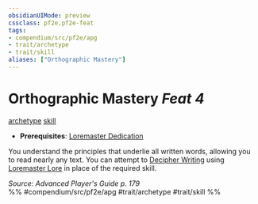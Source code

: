 ```yaml
---
obsidianUIMode: preview
cssclass: pf2e,pf2e-feat
tags:
- compendium/src/pf2e/apg
- trait/archetype
- trait/skill
aliases: ["Orthographic Mastery"]
---
```

# Orthographic Mastery  *Feat 4*  
[archetype](rules/traits/archetype.md)  [skill](rules/traits/skill.md)  

- **Prerequisites**: [Loremaster Dedication](compendium/feats/loremaster-dedication-apg.md)

You understand the principles that underlie all written words, allowing you to read nearly any text. You can attempt to [Decipher Writing](rules/actions/decipher-writing.md) using [Loremaster Lore](compendium/skills.md#Lore) in place of the required skill.

*Source: Advanced Player's Guide p. 179*  
%% #compendium/src/pf2e/apg #trait/archetype #trait/skill %%